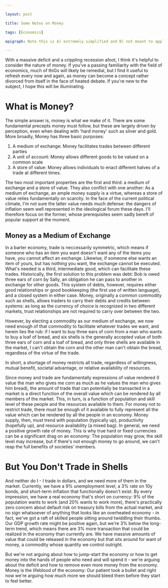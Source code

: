 ```yaml
---

layout: post

title: Some Notes on Money

tags: [Economics]

epigraph: Note this is A) extremely simplified and B) not meant to apply universally. As always, all things in moderation.

---
```

With a massive deficit and a crippling recession afoot, I think it's helpful to consider the nature of money. If you've a passing familiarity with the field of economics, much of thiGs will likely be remedial, but I find it useful to refresh every now and again, as money can become a concept rather divorced from itself in the face of heated debate. If you're new to the subject, I hope this will be illuminating.

# What is Money?
The simple answer is, money is what we make of it. There are some fundamental precepts money must follow, but these are largely driven by perception, even when dealing with 'hard money' such as silver and gold.
More broadly, Money has three basic purposes:
1. A medium of exchange: Money facilitates trades between different parties
2. A unit of account: Money allows different goods to be valued on a common scale
3. A store of value: Money allows individuals to enact different halves of a trade at different times.


The two most important properties are the first and third: a medium of exchange and a store of value. They also conflict with one another: As a medium of exchange, an ample money supply is a virtue, whereas a store of value relies fundamentally on scarcity. In the face of the current political climate, I'm not sure the latter value needs much defense: the dangers of inflation seem well represented in the ideological forum these days. I'll therefore focus on the former, whose prerequisites seem sadly bereft of popular support at the moment.

## Money as a Medium of Exchange
In a barter economy, trade is neccessarily symmetric, which means if someone who has an item you want doesn't want any of the items you have, you cannot affect an exchange. Likewise, if someone else wants an item of yours, but has nothing you want, the exchange cannot be executed. What's needed is a third, intermediate good, which can facilitate these trades. Historically, the first solution to this problem was debt: Bob is owed three ears of corn by Sally, an obligation he can pass to another in exchange for other goods. This system of debts, however, requires either good relationships or good bookkeeping (the first use of written language), and a closed system in either case. Money, originally a common commodity such as shells, allows traders to carry their debts and credits between systems: as long as the currency of choice is recognized in two different markets, trust relationships are not required to carry over between the two. 

However, by electing a commodity as our medium of exchange, we now need enough of that commodity to facilitate whatever trades we want, and herein lies the rub: if I want to buy three ears of corn from a man who wants to buy a loaf of bread, and six shells is the generally accepted value of both three ears of corn and a loaf of bread, and only three shells are available in the market, I can't obtain the corn and the other man can't obtain the bread, regardless of the virtue of the trade.

In short, a shortage of money restricts all trade, regardless of willingness, mutual benefit, societal advantage, or relative availability of resources.

Since money and trade are fundamentally expressions of value rendered (I value the man who gives me corn as much as he values the man who gives him bread), the amount of trade that can potentially be transacted in a market is a direct function of the overall value which can be rendered by all members of the market. This, in turn, is a function of population and skill level of these people and the resources available to them. For money not to restrict trade, there must be enough of it available to fully represent all the value which can be rendered by all the people in an economy. Money supply, then, must trend with population (typically up), productivity (hopefully up), and resource availability (a mixed bag). In general, we need a positive growth rate of money. This is why true hard or fixed currencies can be a significant drag on an economy: The population may grow, the skill level may increase, but if there's not enough money to go around, we can't reap the full benefits of societies' members. 

# But You Don't Trade in Shells
And neither do I - I trade in dollars, and we need more of them in the market. Currently, we have a 9% unemployment level, a 3% rate on 10y bonds, and short-term inflation that functionally doesn't exist. By every impression, we have a real economy that's short on currency: 9% of the population wants to work (and 20% wants to work more), there's practically zero concern about default risk on treasury bills from the actual market, and no sign whatsoever of anything that looks like an overheated economy - in fact, we've got a raft of skilled people sitting around twiddling their thumbs. Our GDP growth rate might be positive again, but we're 3% below the long-term trend, which means there are 3% more transaction that could be  realized in the economy than currently are. We have massive amounts of value that could be released in the economy but that sits around for want of money, a commodity whose quantity we control outright.

But we're not arguing about how to jump-start the economy or how to get money into the hands of people who need and will spend it - we're arguing about the deficit and how to remove even more money from the economy. Money is the lifeblood of the economy: Our patient took a bullet and right now we're arguing how much more we should bleed them before they start to feel better.
